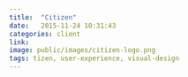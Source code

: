 ```yaml
---
title:  "Citizen"
date:   2015-11-24 10:31:43
categories: client
link:
image: public/images/citizen-logo.png
tags: tizen, user-experience, visual-design
---
```

